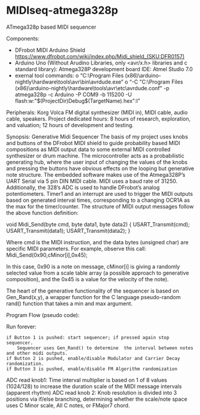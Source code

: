 # MIDIseq-atmega328p
ATmega328p based MIDI sequencer

Components:
-	DFrobot MIDI Arduino Shield 
https://www.dfrobot.com/wiki/index.php/Midi_shield_(SKU:DFR0157)
-	Arduino Uno (Without Arudino Libraries, only <avr/x.h> libraries and c standard library): Atmega328P development board
IDE: Atmel Studio 7.0
-	exernal tool commands:
o	“C:\Program Files (x86)\arduino-nightly\hardware\tools\avr\bin\avrdude.exe”
o	“-C "C:\Program Files (x86)\arduino-nightly\hardware\tools\avr\etc\avrdude.conf" -p atmega328p -c Arduino -P COM9 -b 115200 -U flash:w:"$(ProjectDir)Debug\$(TargetName).hex":I”

Peripherals: Korg Volca FM digital synthesizer (MIDI in), MIDI cable, audio cable, speakers.
Project dedicated hours: 8 hours of research, exploration, and valuation; 12 hours of development and testing.

Synopsis:  Generative Midi Sequencer
The basis of my project uses knobs and buttons of the DFrobot MIDI shield to guide probability based MIDI compositions as MIDI output data to some external MIDI controlled synthesizer or drum machine. The microcontroller acts as a probabilistic generating hub, where the user input of changing the values of the knobs and pressing the buttons have obvious effects on the looping but generative note structure.
The embedded software makes use of the Atmega328P’s  UART Serial via 5 pin DIN MIDI cable. MIDI uses a baud rate of 31250. Additionally, the 328’s ADC is used to handle DFrobot’s analog potentiometers. Timer1 and an interrupt are used to trigger the MIDI outputs based on generated interval times, corresponding to a changing OCR1A as the max for the timer/counter.
The structure of MIDI output messages follow the above function definition:

void Midi_Send(byte cmd, byte data1, byte data2) {
  USART_Transmit(cmd);
  USART_Transmit(data1);
  USART_Transmit(data2);
}

Where cmd is the MIDI instruction, and the data bytes (unsigned char) are specific MIDI parameters. For example, observe this call:
Midi_Send(0x90,cMinor[i],0x45);

In this case, 0x90 is a note on message, cMinor[i] is giving a randomly selected value from a scale table array (a possible approach to generative composition), and the 0x45 is a value for the velocity of the note).

The heart of the generative functionality of the sequencer is based on Gen_Rand(x,y), a wrapper function for the C language pseudo-random rand() function that takes a min and max argument.

Program Flow (pseudo code):

Run forever:

	if Button 1 is pushed: start sequencer; if pressed again stop sequencer.
		Sequencer uses Gen_Rand() to determine  the interval between notes and other midi outputs.
	if Button 2 is pushed, enable/disable Modulator and Carrier Decay randomization.
	if Button 3 is pushed, enable/disable FM Algorithm randomization

ADC read knob1: Time interval multiplier is based on 1 of 8 values (1024/128) to increase the duration scale of the MIDI message intervals (apparent rhythm)
ADC read knob 2: Knob resolution is divided into 3 positions via if/else branching, determining whether the scale/note space uses C Minor scale, All C notes, or FMajor7 chord.

